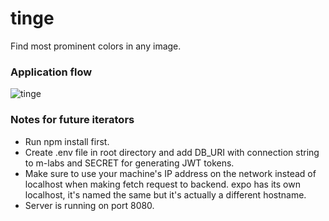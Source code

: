 # tinge
Find most prominent colors in any image.

### Application flow
<img src="https://preview.ibb.co/hEUYJU/tinge.png" alt="tinge" border="0">

### Notes for future iterators
- Run npm install first.
- Create .env file in root directory and add DB_URI with connection string to m-labs and SECRET for generating JWT tokens.
- Make sure to use your machine's IP address on the network instead of localhost when making fetch request to backend. expo has its own localhost, it's named the same but it's actually a different hostname.
- Server is running on port 8080.